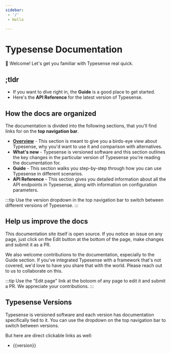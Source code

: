```yaml
---
sidebar:
 - '/'
 - Hello

---
```


# Typesense Documentation

👋 Welcome! Let's get you familiar with Typesense real quick.

## ;tldr

- If you want to dive right in, the <RouterLink :to="`${$site.themeConfig.typesenseLatestVersion}/guide/`"><strong>Guide</strong></RouterLink> is a good place to get started.
- Here's the <RouterLink :to="`${$site.themeConfig.typesenseLatestVersion}/api/`"><strong>API Reference</strong></RouterLink> for the latest version of Typesense.

## How the docs are organized

The documentation is divided into the following sections, that you'll find links for on the **top navigation bar**.

- [**Overview**](./overview/what-is-typesense.md) - This section is meant to give you a birds-eye view about Typesense, why you'd want to use it and comparison with alternatives.
- <RouterLink :to="`${$site.themeConfig.typesenseLatestVersion}/`"><strong>What's new</strong></RouterLink> - Typesense is versioned software and this section outlines the key changes in the particular version of Typesense you're reading the documentation for.
- <RouterLink :to="`${$site.themeConfig.typesenseLatestVersion}/guide/`"><strong>Guide</strong></RouterLink> - This section walks you step-by-step through how you can use Typesense in different scenarios.
- <RouterLink :to="`${$site.themeConfig.typesenseLatestVersion}/api/`"><strong>API Reference</strong></RouterLink> - This section gives you detailed information about all the API endpoints in Typesense, along with information on configuration parameters.

:::tip
Use the version dropdown in the top navigation bar to switch between different versions of Typesense.
:::

## Help us improve the docs

This documentation site itself is open source. If you notice an issue on any page, just click on the Edit button at the bottom of the page, make changes and submit it as a PR. 

We also welcome contributions to the documentation, especially to the Guide section. If you've integrated Typesense with a framework that's not covered, we'd love to have you share that with the world. 
Please reach out to us to collaborate on this.

:::tip
Use the "Edit page" link at the botoom of any page to edit it and submit a PR. We appreciate your contributions.
:::

## Typesense Versions

Typesense is versioned software and each version has documentation specifically tied to it. You can use the dropdown on the top navigation bar to switch between versions.

But here are direct clickable links as well:

<ul>
  <li v-for="version in $site.themeConfig.typesenseVersions">
    <RouterLink :to="`${version}/`"> {{version}} </RouterLink>
  </li>
</ul>
